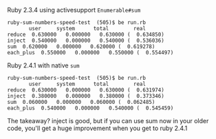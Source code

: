 Ruby 2.3.4 using activesupport `Enumerable#sum`
```
ruby-sum-numbers-speed-test  (505)$ be run.rb
       user     system      total        real
reduce  0.630000   0.000000   0.630000 (  0.634850)
inject  0.540000   0.000000   0.540000 (  0.536036)
sum  0.620000   0.000000   0.620000 (  0.619278)
each_plus  0.550000   0.000000   0.550000 (  0.554497)
```

Ruby 2.4.1 with native `sum`
```
ruby-sum-numbers-speed-test  (505)$ be run.rb
       user     system      total        real
reduce  0.630000   0.000000   0.630000 (  0.631974)
inject  0.380000   0.000000   0.380000 (  0.373346)
sum  0.060000   0.000000   0.060000 (  0.062485)
each_plus  0.540000   0.000000   0.540000 (  0.545459)
```


The takeaway?  inject is good, but if you can use sum now in your older code, you'll
get a huge improvement when you get to ruby 2.4.1
